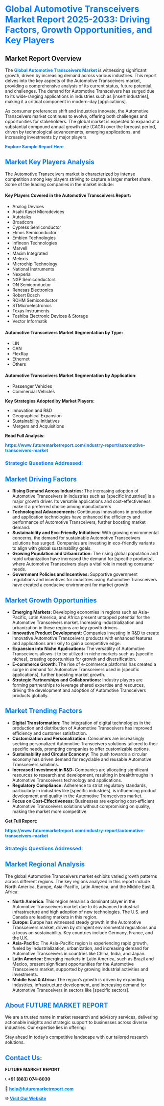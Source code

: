 <h1 style="color: #007BFF;">Global Automotive Transceivers Market Report 2025-2033: Driving Factors, Growth Opportunities, and Key Players</h1>

<section id="overview">
<h2>Market Report Overview</h2>
<p>The <a href="https://www.futuremarketreport.com/industry-report/automotive-transceivers-market" style="color: #007BFF; text-decoration: none;"><strong>Global Automotive Transceivers Market</strong></a> is witnessing significant growth, driven by increasing demand across various industries. This report delves into the key aspects of the Automotive Transceivers market, providing a comprehensive analysis of its current status, future potential, and challenges. The demand for Automotive Transceivers has surged due to its wide-ranging applications in industries such as [insert industries], making it a critical component in modern-day [applications].</p>
<p>As consumer preferences shift and industries innovate, the Automotive Transceivers market continues to evolve, offering both challenges and opportunities for stakeholders. The global market is expected to expand at a substantial compound annual growth rate (CAGR) over the forecast period, driven by technological advancements, emerging applications, and increasing investments by major players.</p>
</section>

<section id="overview">
<p><a href="https://www.futuremarketreport.com/request-sample/reportId=46721" style="color: #007BFF; text-decoration: none;"><strong>Explore Sample Report Here</strong></a></p>
</section>

<section id="key-players">
<h2 style="color: #007BFF;">Market Key Players Analysis</h2>
<p>The Automotive Transceivers market is characterized by intense competition among key players striving to capture a larger market share. Some of the leading companies in the market include:</p>
<h4>Key Players Covered in the Automotive Transceivers Report:</h4>
<ul><li>Analog Devices</li><li>Asahi Kasei Microdevices</li><li>Autotalks</li><li>Broadcom</li><li>Cypress Semiconductor</li><li>Elmos Semiconductor</li><li>Embien Technologies</li><li>Infineon Technologies</li><li>Marvell</li><li>Maxim Integrated</li><li>Melexis</li><li>Microchip Technology</li><li>National Instruments</li><li>Nexperia</li><li>NXP Semiconductors</li><li>ON Semiconductor</li><li>Renesas Electronics</li><li>Robert Bosch</li><li>ROHM Semiconductor</li><li>STMicroelectronics</li><li>Texas Instruments</li><li>Toshiba Electronic Devices &amp; Storage</li><li>Vector Informatik</li></ul>
<h4>Automotive Transceivers Market Segmentation by Type:</h4>
<ul><li>LIN</li><li>CAN</li><li>FlexRay</li><li>Ethernet</li><li>Others</li></ul>

<h4>Automotive Transceivers Market Segmentation by Application:</h4>
<ul><li>Passenger Vehicles</li><li>Commercial Vehicles</li></ul>
<p><strong>Key Strategies Adopted by Market Players:</strong></p>
<ul>
<li>Innovation and R&D</li>
<li>Geographical Expansion</li>
<li>Sustainability Initiatives</li>
<li>Mergers and Acquisitions</li>
</ul>
</section>

<section>
<p><strong>Read Full Analysis: </strong></p><a href="https://www.futuremarketreport.com/industry-report/automotive-transceivers-market" style="color: #007BFF; text-decoration: none;"><strong>https://www.futuremarketreport.com/industry-report/automotive-transceivers-market</strong></a>
<h3 style="color: #007BFF;">Strategic Questions Addressed:</h3>
</section>

<section id="driving-factors">
<h2 style="color: #007BFF;">Market Driving Factors</h2>
<ul>
<li><strong>Rising Demand Across Industries:</strong> The increasing adoption of Automotive Transceivers in industries such as [specific industries] is a major growth driver. Its versatile applications and cost-effectiveness make it a preferred choice among manufacturers.</li>
<li><strong>Technological Advancements:</strong> Continuous innovations in production and application technologies have enhanced the efficiency and performance of Automotive Transceivers, further boosting market demand.</li>
<li><strong>Sustainability and Eco-Friendly Initiatives:</strong> With growing environmental concerns, the demand for sustainable Automotive Transceivers solutions has surged. Companies are investing in eco-friendly variants to align with global sustainability goals.</li>
<li><strong>Growing Population and Urbanization:</strong> The rising global population and rapid urbanization have increased the demand for [specific products], where Automotive Transceivers plays a vital role in meeting consumer needs.</li>
<li><strong>Government Policies and Incentives:</strong> Supportive government regulations and incentives for industries using Automotive Transceivers have created a conducive environment for market growth.</li>
</ul>
</section>

<section id="growth-opportunities">
<h2 style="color: #007BFF;">Market Growth Opportunities</h2>
<ul>
<li><strong>Emerging Markets:</strong> Developing economies in regions such as Asia-Pacific, Latin America, and Africa present untapped potential for the Automotive Transceivers market. Increasing industrialization and urbanization in these regions are key growth drivers.</li>
<li><strong>Innovative Product Development:</strong> Companies investing in R&D to create innovative Automotive Transceivers products with enhanced features and applications are likely to gain a competitive edge.</li>
<li><strong>Expansion into Niche Applications:</strong> The versatility of Automotive Transceivers allows it to be utilized in niche markets such as [specific niches], creating opportunities for growth and diversification.</li>
<li><strong>E-commerce Growth:</strong> The rise of e-commerce platforms has created a surge in demand for Automotive Transceivers used in [specific applications], further boosting market growth.</li>
<li><strong>Strategic Partnerships and Collaborations:</strong> Industry players are forming partnerships to leverage shared expertise and resources, driving the development and adoption of Automotive Transceivers products globally.</li>
</ul>
</section>

<section id="trending-factors">
<h2 style="color: #007BFF;">Market Trending Factors</h2>
<ul>
<li><strong>Digital Transformation:</strong> The integration of digital technologies in the production and distribution of Automotive Transceivers has improved efficiency and customer satisfaction.</li>
<li><strong>Customization and Personalization:</strong> Consumers are increasingly seeking personalized Automotive Transceivers solutions tailored to their specific needs, prompting companies to offer customizable options.</li>
<li><strong>Sustainability and Circular Economy:</strong> The push towards a circular economy has driven demand for recyclable and reusable Automotive Transceivers solutions.</li>
<li><strong>Increased Investment in R&D:</strong> Companies are allocating significant resources to research and development, resulting in breakthroughs in Automotive Transceivers technology and applications.</li>
<li><strong>Regulatory Compliance:</strong> Adherence to strict regulatory standards, particularly in industries like [specific industries], is influencing product development and quality in the Automotive Transceivers market.</li>
<li><strong>Focus on Cost-Effectiveness:</strong> Businesses are exploring cost-efficient Automotive Transceivers solutions without compromising on quality, making the market more competitive.</li>
</ul>
</section>

<section>
<p><strong>Get Full Report: </strong></p><a href="https://www.futuremarketreport.com/industry-report/automotive-transceivers-market" style="color: #007BFF; text-decoration: none;"><strong>https://www.futuremarketreport.com/industry-report/automotive-transceivers-market</strong></a>
<h3 style="color: #007BFF;">Strategic Questions Addressed:</h3>
</section>


<section id="regional-analysis">
<h2 style="color: #007BFF;">Market Regional Analysis</h2>
<p>The global Automotive Transceivers market exhibits varied growth patterns across different regions. The key regions analyzed in this report include North America, Europe, Asia-Pacific, Latin America, and the Middle East & Africa:</p>
<ul>
<li><strong>North America:</strong> This region remains a dominant player in the Automotive Transceivers market due to its advanced industrial infrastructure and high adoption of new technologies. The U.S. and Canada are leading markets in this region.</li>
<li><strong>Europe:</strong> Europe has witnessed steady growth in the Automotive Transceivers market, driven by stringent environmental regulations and a focus on sustainability. Key countries include Germany, France, and the U.K.</li>
<li><strong>Asia-Pacific:</strong> The Asia-Pacific region is experiencing rapid growth, fueled by industrialization, urbanization, and increasing demand for Automotive Transceivers in countries like China, India, and Japan.</li>
<li><strong>Latin America:</strong> Emerging markets in Latin America, such as Brazil and Mexico, present significant opportunities for the Automotive Transceivers market, supported by growing industrial activities and investments.</li>
<li><strong>Middle East & Africa:</strong> The region’s growth is driven by expanding industries, infrastructure development, and increasing demand for Automotive Transceivers in sectors like [specific sectors].</li>
</ul>
</section>

<footer>
<h2 style="color: #007BFF;">About FUTURE MARKET REPORT</h2>
<p>We are a trusted name in market research and advisory services, delivering actionable insights and strategic support to businesses across diverse industries. Our expertise lies in offering:</p>

<p>Stay ahead in today’s competitive landscape with our tailored research solutions.</p>

<h2 style="color: #007BFF;">Contact Us:</h2>
<p><strong>FUTURE MARKET REPORT</strong></p>
<p>📞 <strong>+91 (883) 074-8030</strong></p>
<p>📧 <strong><a href="mailto:help@futuremarketreport.com" style="color: #007BFF;">help@futuremarketreport.com</a></strong></p>
<p>🌐 <strong><a href="https://www.futuremarketreport.com/" style="color: #007BFF;">Visit Our Website</a></strong></p>
</footer>
